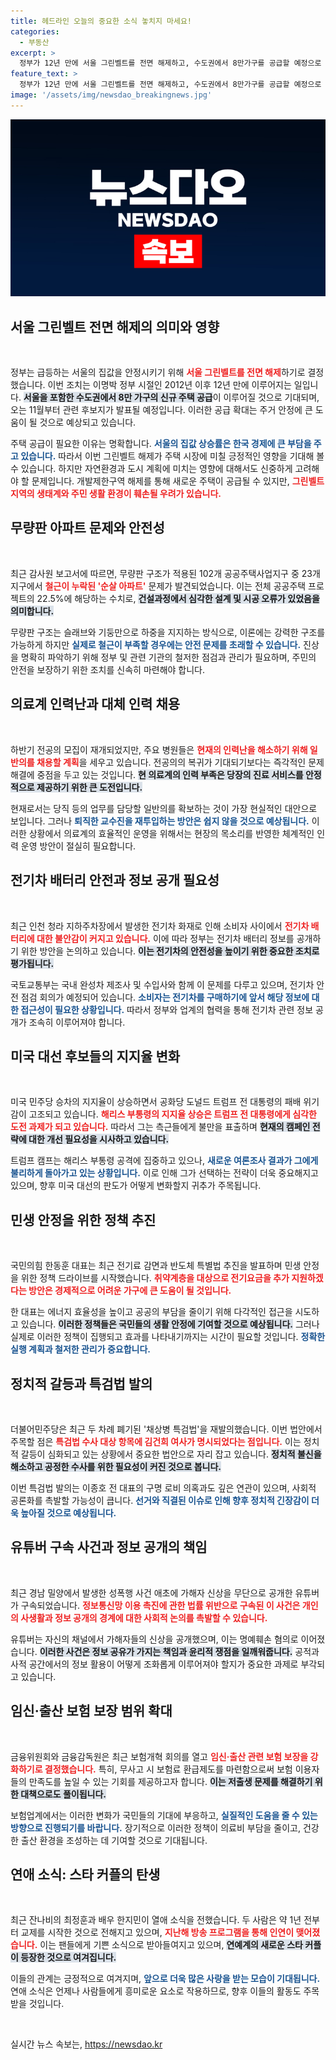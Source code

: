 ```yaml
---
title: 헤드라인 오늘의 중요한 소식 놓치지 마세요!
categories:
  - 부동산
excerpt: >
  정부가 12년 만에 서울 그린벨트를 전면 해제하고, 수도권에서 8만가구를 공급할 예정으로 장기화된 집값 급등에 대응한다. 11월부터 신규 택지 후보지가 발표되며, 주택시장 안정에 큰 변화를 예고한다.
feature_text: >
  정부가 12년 만에 서울 그린벨트를 전면 해제하고, 수도권에서 8만가구를 공급할 예정으로 장기화된 집값 급등에 대응한다. 11월부터 신규 택지 후보지가 발표되며, 주택시장 안정에 큰 변화를 예고한다.
image: '/assets/img/newsdao_breakingnews.jpg'
---
```


<p><img src="/assets/img/newsdao_breakingnews.jpg" alt="cryptoinkorea 속보" /></p>

<h2 data-ke-size="size26">서울 그린벨트 전면 해제의 의미와 영향</h2>

<p data-ke-size="size16">&nbsp;</p>

<p>정부는 급등하는 서울의 집값을 안정시키기 위해 <b><span style="color: #ee2323;">서울 그린벨트를 전면 해제</span></b>하기로 결정했습니다. 이번 조치는 이명박 정부 시절인 2012년 이후 12년 만에 이루어지는 일입니다. <b><span style="background-color: #21538527;">서울을 포함한 수도권에서 8만 가구의 신규 주택 공급</span></b>이 이루어질 것으로 기대되며, 오는 11월부터 관련 후보지가 발표될 예정입니다. 이러한 공급 확대는 주거 안정에 큰 도움이 될 것으로 예상되고 있습니다. </p>

<p>주택 공급이 필요한 이유는 명확합니다. <b><span style="color: #1a5490;">서울의 집값 상승률은 한국 경제에 큰 부담을 주고 있습니다.</span></b> 따라서 이번 그린벨트 해제가 주택 시장에 미칠 긍정적인 영향을 기대해 볼 수 있습니다. 하지만 자연환경과 도시 계획에 미치는 영향에 대해서도 신중하게 고려해야 할 문제입니다. 개발제한구역 해제를 통해 새로운 주택이 공급될 수 있지만, <b><span style="color: #ee2323;">그린벨트 지역의 생태계와 주민 생활 환경이 훼손될 우려가 있습니다.</span></b> </p>

<h2 data-ke-size="size26">무량판 아파트 문제와 안전성</h2>

<p data-ke-size="size16">&nbsp;</p>

<p>최근 감사원 보고서에 따르면, 무량판 구조가 적용된 102개 공공주택사업지구 중 23개 지구에서 <b><span style="color: #ee2323;">철근이 누락된 '순살 아파트'</span></b> 문제가 발견되었습니다. 이는 전체 공공주택 프로젝트의 22.5%에 해당하는 수치로, <b><span style="background-color: #21538527;">건설과정에서 심각한 설계 및 시공 오류가 있었음을 의미합니다.</span></b> </p>

<p>무량판 구조는 슬래브와 기둥만으로 하중을 지지하는 방식으로, 이론에는 강력한 구조를 가능하게 하지만 <b><span style="color: #1a5490;">실제로 철근이 부족할 경우에는 안전 문제를 초래할 수 있습니다.</span></b> 진상을 명확히 파악하기 위해 정부 및 관련 기관의 철저한 점검과 관리가 필요하며, 주민의 안전을 보장하기 위한 조치를 신속히 마련해야 합니다. </p>

<h2 data-ke-size="size26">의료계 인력난과 대체 인력 채용</h2>

<p data-ke-size="size16">&nbsp;</p>

<p>하반기 전공의 모집이 재개되었지만, 주요 병원들은 <b><span style="color: #ee2323;">현재의 인력난을 해소하기 위해 일반의를 채용할 계획</span></b>을 세우고 있습니다. 전공의의 복귀가 기대되기보다는 즉각적인 문제 해결에 중점을 두고 있는 것입니다. <b><span style="background-color: #21538527;">현 의료계의 인력 부족은 당장의 진료 서비스를 안정적으로 제공하기 위한 큰 도전입니다.</span></b> </p>

<p>현재로서는 당직 등의 업무를 담당할 일반의를 확보하는 것이 가장 현실적인 대안으로 보입니다. 그러나 <b><span style="color: #1a5490;">퇴직한 교수진을 재투입하는 방안은 쉽지 않을 것으로 예상됩니다.</span></b> 이러한 상황에서 의료계의 효율적인 운영을 위해서는 현장의 목소리를 반영한 체계적인 인력 운영 방안이 절실히 필요합니다.</p>

<h2 data-ke-size="size26">전기차 배터리 안전과 정보 공개 필요성</h2>

<p data-ke-size="size16">&nbsp;</p>

<p>최근 인천 청라 지하주차장에서 발생한 전기차 화재로 인해 소비자 사이에서 <b><span style="color: #ee2323;">전기차 배터리에 대한 불안감이 커지고 있습니다.</span></b> 이에 따라 정부는 전기차 배터리 정보를 공개하기 위한 방안을 논의하고 있습니다. <b><span style="background-color: #21538527;">이는 전기차의 안전성을 높이기 위한 중요한 조치로 평가됩니다.</span></b> </p>

<p>국토교통부는 국내 완성차 제조사 및 수입사와 함께 이 문제를 다루고 있으며, 전기차 안전 점검 회의가 예정되어 있습니다. <b><span style="color: #1a5490;">소비자는 전기차를 구매하기에 앞서 해당 정보에 대한 접근성이 필요한 상황입니다.</span></b> 따라서 정부와 업계의 협력을 통해 전기차 관련 정보 공개가 조속히 이루어져야 합니다.</p>

<h2 data-ke-size="size26">미국 대선 후보들의 지지율 변화</h2>

<p data-ke-size="size16">&nbsp;</p>

<p>미국 민주당 승차의 지지율이 상승하면서 공화당 도널드 트럼프 전 대통령의 패배 위기감이 고조되고 있습니다. <b><span style="color: #ee2323;">해리스 부통령의 지지율 상승은 트럼프 전 대통령에게 심각한 도전 과제가 되고 있습니다.</span></b> 따라서 그는 측근들에게 불만을 표출하며 <b><span style="background-color: #21538527;">현재의 캠페인 전략에 대한 개선 필요성을 시사하고 있습니다.</span></b> </p>

<p>트럼프 캠프는 해리스 부통령 공격에 집중하고 있으나, <b><span style="color: #1a5490;">새로운 여론조사 결과가 그에게 불리하게 돌아가고 있는 상황입니다.</span></b> 이로 인해 그가 선택하는 전략이 더욱 중요해지고 있으며, 향후 미국 대선의 판도가 어떻게 변화할지 귀추가 주목됩니다.</p>

<h2 data-ke-size="size26">민생 안정을 위한 정책 추진</h2>

<p data-ke-size="size16">&nbsp;</p>

<p>국민의힘 한동훈 대표는 최근 전기료 감면과 반도체 특별법 추진을 발표하며 민생 안정을 위한 정책 드라이브를 시작했습니다. <b><span style="color: #ee2323;">취약계층을 대상으로 전기요금을 추가 지원하겠다는 방안은 경제적으로 어려운 가구에 큰 도움이 될 것입니다.</span></b> </p>

<p>한 대표는 에너지 효율성을 높이고 공공의 부담을 줄이기 위해 다각적인 접근을 시도하고 있습니다. <b><span style="background-color: #21538527;">이러한 정책들은 국민들의 생활 안정에 기여할 것으로 예상됩니다.</span></b> 그러나 실제로 이러한 정책이 집행되고 효과를 나타내기까지는 시간이 필요할 것입니다. <b><span style="color: #1a5490;">정확한 실행 계획과 철저한 관리가 중요합니다.</span></b></p>

<h2 data-ke-size="size26">정치적 갈등과 특검법 발의</h2>

<p data-ke-size="size16">&nbsp;</p>

<p>더불어민주당은 최근 두 차례 폐기된 '채상병 특검법'을 재발의했습니다. 이번 법안에서 주목할 점은 <b><span style="color: #ee2323;">특검법 수사 대상 항목에 김건희 여사가 명시되었다는 점입니다.</span></b> 이는 정치적 갈등이 심화되고 있는 상황에서 중요한 법안으로 자리 잡고 있습니다. <b><span style="background-color: #21538527;">정치적 불신을 해소하고 공정한 수사를 위한 필요성이 커진 것으로 봅니다.</span></b> </p>

<p>이번 특검법 발의는 이종호 전 대표의 구명 로비 의혹과도 깊은 연관이 있으며, 사회적 공론화를 촉발할 가능성이 큽니다. <b><span style="color: #1a5490;">선거와 직결된 이슈로 인해 향후 정치적 긴장감이 더욱 높아질 것으로 예상됩니다.</span></b></p>

<h2 data-ke-size="size26">유튜버 구속 사건과 정보 공개의 책임</h2>

<p data-ke-size="size16">&nbsp;</p>

<p>최근 경남 밀양에서 발생한 성폭행 사건 애초에 가해자 신상을 무단으로 공개한 유튜버가 구속되었습니다. <b><span style="color: #ee2323;">정보통신망 이용 촉진에 관한 법률 위반으로 구속된 이 사건은 개인의 사생활과 정보 공개의 경계에 대한 사회적 논의를 촉발할 수 있습니다.</span></b> </p>

<p>유튜버는 자신의 채널에서 가해자들의 신상을 공개했으며, 이는 명예훼손 혐의로 이어졌습니다. <b><span style="background-color: #21538527;">이러한 사건은 정보 공유가 가지는 책임과 윤리적 쟁점을 일깨워줍니다.</span></b> 공적과 사적 공간에서의 정보 활용이 어떻게 조화롭게 이루어져야 할지가 중요한 과제로 부각되고 있습니다. </p>

<h2 data-ke-size="size26">임신·출산 보험 보장 범위 확대</h2>

<p data-ke-size="size16">&nbsp;</p>

<p>금융위원회와 금융감독원은 최근 보험개혁 회의를 열고 <b><span style="color: #ee2323;">임신·출산 관련 보험 보장을 강화하기로 결정했습니다.</span></b> 특히, 무사고 시 보험료 환급제도를 마련함으로써 보험 이용자들의 만족도를 높일 수 있는 기회를 제공하고자 합니다. <b><span style="background-color: #21538527;">이는 저출생 문제를 해결하기 위한 대책으로도 풀이됩니다.</span></b> </p>

<p>보험업계에서는 이러한 변화가 국민들의 기대에 부응하고, <b><span style="color: #1a5490;">실질적인 도움을 줄 수 있는 방향으로 진행되기를 바랍니다.</span></b> 장기적으로 이러한 정책이 의료비 부담을 줄이고, 건강한 출산 환경을 조성하는 데 기여할 것으로 기대됩니다.</p>

<h2 data-ke-size="size26">연애 소식: 스타 커플의 탄생</h2>

<p data-ke-size="size16">&nbsp;</p>

<p>최근 잔나비의 최정훈과 배우 한지민이 열애 소식을 전했습니다. 두 사람은 약 1년 전부터 교제를 시작한 것으로 전해지고 있으며, <b><span style="color: #ee2323;">지난해 방송 프로그램을 통해 인연이 맺어졌습니다.</span></b> 이는 팬들에게 기쁜 소식으로 받아들여지고 있으며, <b><span style="background-color: #21538527;">연예계의 새로운 스타 커플이 등장한 것으로 여겨집니다.</span></b> </p>

<p>이들의 관계는 긍정적으로 여겨지며, <b><span style="color: #1a5490;">앞으로 더욱 많은 사랑을 받는 모습이 기대됩니다.</span></b> 연애 소식은 언제나 사람들에게 흥미로운 요소로 작용하므로, 향후 이들의 활동도 주목받을 것입니다. </p>

<p data-ke-size="size16">&nbsp;</p>
실시간 뉴스 속보는, <a href="https://newsdao.kr" rel="dofollow">https://newsdao.kr</a>


